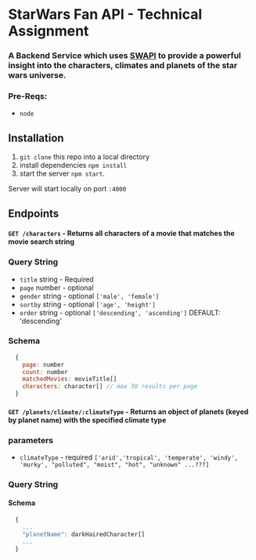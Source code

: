 # StarWars Fan API - Technical Assignment

### A Backend Service which uses [SWAPI](https://swapi.dev/) to provide a powerful insight into the characters, climates and planets of the star wars universe.

### Pre-Reqs:

- `node`

## Installation

1. `git clone` this repo into a local directory
2. install dependencies `npm install`
3. start the server `npm start`.

Server will start locally on port `:4000`

## Endpoints

#### `GET /characters` - Returns all characters of a movie that matches the movie search string

### Query String

- `title` string - Required
- `page` number - optional
- `gender` string - optional `['male', 'female']`
- `sortby` string - optional `['age', 'height']`
- `order` string - optional `['descending', 'ascending']` DEFAULT: 'descending'

### Schema

```js
  {
    page: number
    count: number
    matchedMovies: movieTitle[]
    characters: character[] // max 30 results per page
  }
```

#### `GET /planets/climate/:climateType` - Returns an object of planets (keyed by planet name) with the specified climate type

### parameters

- `climateType` - required `['arid','tropical', 'temperate', 'windy', 'murky', "polluted", "moist", "hot", "unknown" ...???]`

### Query String

#### Schema

```js
  {
    ...
    "planetName": darkHairedCharacter[]
    ...
  }
```
